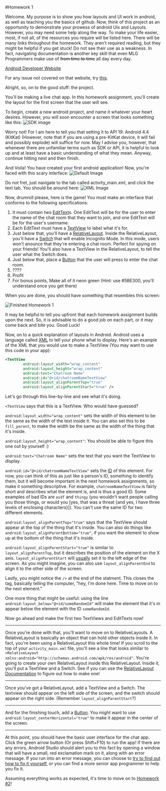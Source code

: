 #Homework 1

Welcome. My purpose is to show you how layouts and UI work in android, as well as teaching you the basics of github.
Now, think of this project as an opportunity to demonstrate your prowess of android UIs and Layouts.
However, you may need some help along the way. To make your life easier, most, if not all, of the resources you require will be listed here.  There will be many links throughout the homework.  They aren't required reading, but they might be helpful if you get stuck!
Do not see their use as a weakness. In fact, navigating documentation is another key skill that even MLG Programmers make use of ~~from time to time~~ all day every day.

[Android Developer Website](http://developer.android.com/training/index.html)

For any issue not covered on that website, try [this](http://www.google.com).

Alright, so, on to the good stuff: the project. 

You'll be making a live chat app.  In this homework assignment, you'll create the layout for the first screen that the user will see.

To begin, create a new android project, and name it whatever your heart desires. However, you will soon encounter a screen that looks something like this:
![SDK image](Images/SDK.png)

Worry not! For I am here to tell you that setting it to API 19: Android 4.4 (KitKat) (However, note that if you are using a pre-KitKat device, it will fail and possibly explode) will suffice for now. May I advise you, however, that whenever there are unfamiliar terms such as SDK or API, it is helpful to look up and at least have a basic understanding of what they mean. 
Anyway, continue hitting next and then finish. 

And Voila! You have created your first android application!
Now, you're faced with this scary interface: ![Default Image](Images/Default.png)

Do not fret, just navigate to the tab called activity_main.xml, and click the text tab.
You should be around here: ![XML Image](Images/XML.png)

Now, drumroll please, here is the game!
You must make an interface that conforms to the following specifications:

1. It must contain two [EditText](https://developer.android.com/reference/android/widget/EditText.html)s.  One EditText will be for the user to enter the name of the chat room that they want to join, and one EditText will be for the user's username.
2. Each EditText must have a [TextView](https://developer.android.com/reference/android/widget/TextView.html) to label what it's for.
3. Just below that, you'll have a [RelativeLayout](https://developer.android.com/reference/android/widget/RelativeLayout.html).  Inside the RelativeLayout, you'll have a [Switch](https://developer.android.com/reference/android/widget/Switch.html) that will enable Incognito Mode.  In this mode, users won't anounce that they're entering a chat room.  Perfect for spying on your friends!  You'll also have a TextView in the RelativeLayout, to tell the user what the Switch does.
4. Just below that, place a [Button](https://developer.android.com/reference/android/widget/Button.html) that the user will press to enter the chat room.
5. ????
6. Profit
7. For bonus points, Make all of it neon green (Hint: use #5BE300, you'll understand once you get there)

When you are done, you should have something that resembles this screen:

![Finished Homework 1](Images/chat1.png)

It may be helpful to tell you upfront that each homework assignment builds upon the next. So, it is advisable to do a good job on each part, or it may come back and bite you. Good Luck!

Now, on to a quick explanation of layouts in Android.  Android uses a language called [XML](https://en.wikipedia.org/wiki/XML) to tell your phone what to display.  Here's an example of the XML that you would use to make a TextView (You may want to use this code in your app):

```xml
<TextView
        android:layout_width="wrap_content"
        android:layout_height="wrap_content"
        android:text="Chatroom Name"
        android:id="@+id/chatroomNameTextView"
        android:layout_alignParentTop="true"
        android:layout_alignParentStart="true" />
```

Let's go through this line-by-line and see what it's doing.

`<TextView` says that this is a TextView.  Who would have guessed?

`android:layout_width="wrap_content"` sets the width of this element to be the same as the width of the text inside it.  You can also set this to be `fill_parent`, to make the width be the same as the width of the thing that it's inside.

`android:layout_height="wrap_content"`: You should be able to figure this one out by yourself :)

`android:text="Chatroom Name"` sets the text that you want the TextView to display.

`android:id="@+id/chatroomNameTextView"` sets the [ID](https://developer.android.com/guide/topics/ui/declaring-layout.html#id) of this element.  For now, you can think of this as just like a person's ID, something to identify them, but it will become important in the next homework assignments, so make it something descriptive.  For example, `chatroomNameTextView` is fairly short and describes what the element is, and is thus a good ID.  Some examples of bad IDs are `asdf` and `thingy` (you wouldn't want people calling you those things, or would you [yes, that was a threat {and yes, I have three levels of enclosing characters}]).  You can't use the same ID for two different elements.

`android:layout_alignParentTop="true"` says that the TextView should appear at the top of the thing that it's inside.  You can also do things like `android:layout_alignParentBottom="true"`, if you want the element to show up at the bottom of the thing that it's inside.

`android:layout_alignParentStart="true"` is similar to `layout_alignParentTop`, but it describes the position of the element on the X axis.  `layout_alignParentStart` will [usually](http://ask.ttwait.com/que/27934512) set it to the left edge of the screen.  As you might imagine, you can also use `layout_alignParentEnd` to align it to the other side of the screen.

Lastly, you might notice the `/>` at the end of the statment.  This closes the tag, basically telling the computer, "hey, I'm done here.  Time to move on to the next element."

One more thing that might be useful: using the line `android:layout_below="@+id/someRandomId"` will make the element that it's in appear below the element with the ID `someRandomId`.

Now go ahead and make the first two TextViews and EditTexts now!

---

Once you're done with that, you'll want to move on to RelativeLayouts.  A RelativeLayout is basically an object that can hold other objects inside it.  In fact, you're been using a RelativeLayout this whole time!  If you scroll to the top of your `activity_main.xml` file, you'll see a line that looks similar to `<RelativeLayout xmlns:android="http://schemas.android.com/apk/res/android"`.  You're going to create your own RelativeLayout inside this RelativeLayout.  Inside it, you'll put a TextView and a Switch.  See if you can use the [RelativeLayout Documentation](https://developer.android.com/reference/android/widget/RelativeLayout.html) to figure out how to make one!

---

Once you've got a RelativeLayout, add a TextView and a Switch.  The textview should appear on the left side of the screen, and the switch should appear on the right side.  (Remember `layout_alignParentStart`?)

---

And for the finishing touch, add a [Button](https://developer.android.com/reference/android/widget/Button.html).  You might want to use `android:layout_centerHorizontal="true"` to make it appear in the center of the screen.

---

At this point, you should have the basic user interface for the chat app.  Click the green arrow button (Or press Shift+F10) to run the app!  If there are any errors, Android Studio should alert you to this fact by opening a window that will have a small, red exclamation mark on it, along with an error message.  If you run into an error message, you can choose to [try to find out how to fix it yourself](https://google.com), or you can find a more senior app programmer to help you fix it.

Assuming everything works as expected, it's time to move on to [Homework #2](HOMEWORK2.md)!
